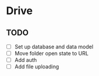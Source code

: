 # Drive

## TODO
- [ ] Set up database and data model
- [ ] Move folder open state to URL
- [ ] Add auth
- [ ] Add file uploading